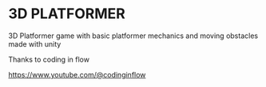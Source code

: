# 3D PLATFORMER

3D Platformer game with basic platformer mechanics and moving obstacles made with unity

Thanks to coding in flow

https://www.youtube.com/@codinginflow
